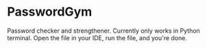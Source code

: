 # PasswordGym
Password checker and strengthener. Currently only works in Python terminal. Open the file in your IDE, run the file, and you're done.

